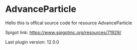 # AdvanceParticle
Hello this is offical source code for resource AdvanceParticle

Spigot link: https://www.spigotmc.org/resources/71929/ 	

Last plugin version: 12.0.0 
